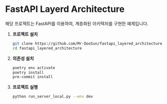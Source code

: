 # FastAPI Layerd Architecture

해당 프로젝트는 FastAPI를 이용하여, 계층화된 아키텍처를 구현한 예제입니다.

1. **프로젝트 설치**
    ```bash
    git clone https://github.com/Mr-DooSun/fastapi_layered_architecture.git
    cd fastapi_layered_architecture
    ```

2. **의존성 설치**
    ```bash
    poetry env activate
    poetry install
    pre-commit install
    ```

3. **프로젝트 실행**
    ```bash
    python run_server_local.py --env dev
    ```
